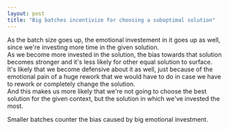 ```yaml
---
layout: post
title: "Big batches incentivize for choosing a suboptimal solution"
---
```

As the batch size goes up, the emotional investement in it goes up as well, since we're investing more time in the given solution.  
As we become more invested in the solution, the bias towards that solution becomes stronger and it's less likely for other equal solution to surface.  
It's likely that we become defensive about it as well, just because of the emotional pain of a huge rework that we would have to do in case we have to rework or completely change the solution.  
And this makes us more likely that we're not going to choose the best solution for the given context, but the solution in which we've invested the most.  

Smaller batches counter the bias caused by big emotional investment.
